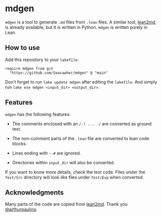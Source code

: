 # mdgen

`mdgen` is a tool to generate `.md` files from `.lean` files. A similar tool, [lean2md](https://github.com/arthurpaulino/lean2md), is already available, but it is written in Python. `mdgen` is written purely in Lean.

## How to use

Add this repository to your `lakefile`:

```lean
require mdgen from git
  "https://github.com/Seasawher/mdgen" @ "main"
```

Don't forget to run `lake update mdgen` after editing the `lakefile`. And simply run `lake exe mdgen <input_dir> <output_dir>`.

## Features

`mdgen` has the following features:

* The comments enclosed with an `/-! ... -/` are converted as ground text.

* The non-comment parts of the `.lean` file are converted to lean code blocks.

* Lines ending with `--#` are ignored.

* Directories within `input_dir` will also be converted.

If you want to know more details, check the test code. Files under the `Test/Src` directory will look like files under `Test/Exp` when converted.

## Acknowledgments

Many parts of the code are copied from [lean2md](https://github.com/arthurpaulino/lean2md). Thank you [@arthurpaulino](https://github.com/arthurpaulino).
